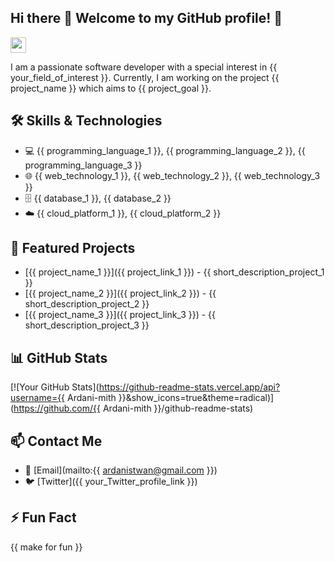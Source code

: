 ## Hi there 👋 Welcome to my GitHub profile! 🚀

<!-- Add an animated image or GIF -->
<img src="https://media.giphy.com/media/hvRJCLFzcasrR4ia7z/giphy.gif" width="25px">

<!-- Add a brief description about yourself -->
I am a passionate software developer with a special interest in {{ your_field_of_interest }}. Currently, I am working on the project {{ project_name }} which aims to {{ project_goal }}.

<!-- Add a list of skills or technologies you are proficient in -->
## 🛠️ Skills & Technologies
- 💻 {{ programming_language_1 }}, {{ programming_language_2 }}, {{ programming_language_3 }}
- 🌐 {{ web_technology_1 }}, {{ web_technology_2 }}, {{ web_technology_3 }}
- 🗄️ {{ database_1 }}, {{ database_2 }}
- ☁️ {{ cloud_platform_1 }}, {{ cloud_platform_2 }}

<!-- Add a section for your featured projects -->
## 🌟 Featured Projects
- [{{ project_name_1 }}]({{ project_link_1 }}) - {{ short_description_project_1 }}
- [{{ project_name_2 }}]({{ project_link_2 }}) - {{ short_description_project_2 }}
- [{{ project_name_3 }}]({{ project_link_3 }}) - {{ short_description_project_3 }}

<!-- Add your GitHub stats using GitHub Readme Stats -->
## 📊 GitHub Stats
[![Your GitHub Stats](https://github-readme-stats.vercel.app/api?username={{ Ardani-mith }}&show_icons=true&theme=radical)](https://github.com/{{ Ardani-mith }}/github-readme-stats)

<!-- Add how to contact you -->
## 📫 Contact Me
<!-- - 💼 [LinkedIn]({{ your_LinkedIn_profile_link }}) -->
- 📧 [Email](mailto:{{ ardanistwan@gmail.com }})
- 🐦 [Twitter]({{ your_Twitter_profile_link }})

<!-- Add an interesting fact or favorite quote -->
## ⚡ Fun Fact
{{ make for fun }}

